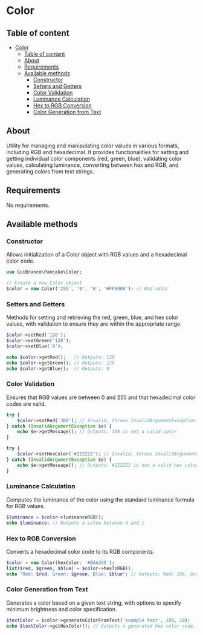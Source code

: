 # Color

## Table of content

- [Color](#color)
  - [Table of content](#table-of-content)
  - [About](#about)
  - [Requirements](#requirements)
  - [Available methods](#available-methods)
    - [Constructor](#constructor)
    - [Setters and Getters](#setters-and-getters)
    - [Color Validation](#color-validation)
    - [Luminance Calculation](#luminance-calculation)
    - [Hex to RGB Conversion](#hex-to-rgb-conversion)
    - [Color Generation from Text](#color-generation-from-text)

## About

Utility for managing and manipulating color values in various formats, including RGB and hexadecimal. It provides functionalities for setting and getting individual color components (red, green, blue), validating color values, calculating luminance, converting between hex and RGB, and generating colors from text strings.

## Requirements

No requirements.

## Available methods

### Constructor

Allows initialization of a Color object with RGB values and a hexadecimal color code.

```php
use GuiBranco\Pancake\Color;

// Create a new Color object
$color = new Color('255', '0', '0', '#FF0000'); // Red color
```
### Setters and Getters

Methods for setting and retrieving the red, green, blue, and hex color values, with validation to ensure they are within the appropriate range.

```php
$color->setRed('128');
$color->setGreen('128');
$color->setBlue('0');

echo $color->getRed();   // Outputs: 128
echo $color->getGreen(); // Outputs: 128
echo $color->getBlue();  // Outputs: 0
```

### Color Validation

Ensures that RGB values are between 0 and 255 and that hexadecimal color codes are valid.

```php
try {
    $color->setRed('300'); // Invalid, throws InvalidArgumentException
} catch (InvalidArgumentException $e) {
    echo $e->getMessage(); // Outputs: 300 is not a valid color
}

try {
    $color->setHexColor('#ZZZZZZ'); // Invalid, throws InvalidArgumentException
} catch (InvalidArgumentException $e) {
    echo $e->getMessage(); // Outputs: #ZZZZZZ is not a valid hex color
}
```

### Luminance Calculation

Computes the luminance of the color using the standard luminance formula for RGB values.

```php
$luminance = $color->luminanceRGB();
echo $luminance; // Outputs a value between 0 and 1
```

### Hex to RGB Conversion

Converts a hexadecimal color code to its RGB components.

```php
$color = new Color(hexColor: '#BAA355');
list($red, $green, $blue) = $color->hexToRGB();
echo "Red: $red, Green: $green, Blue: $blue"; // Outputs: Red: 186, Green: 163, Blue: 85
```

### Color Generation from Text

Generates a color based on a given text string, with options to specify minimum brightness and color specification.

```php
$textColor = $color->generateColorFromText('example text', 100, 10);
echo $textColor->getHexColor(); // Outputs a generated hex color code,
```
